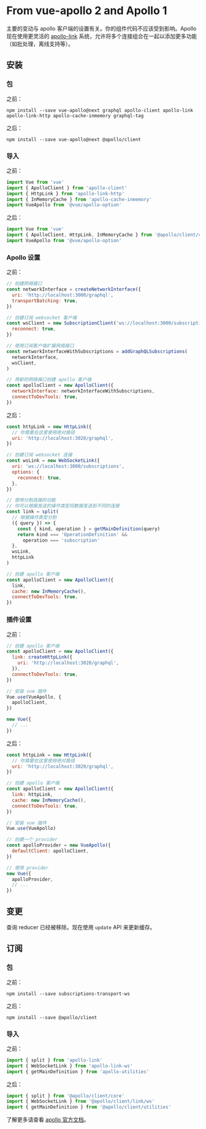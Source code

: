 # From vue-apollo 2 and Apollo 1

主要的变动与 apollo 客户端的设置有关。你的组件代码不应该受到影响。Apollo 现在使用更灵活的 [apollo-link](https://github.com/apollographql/apollo-link) 系统，允许将多个连接组合在一起以添加更多功能（如批处理，离线支持等）。

## 安装

### 包

之前：

```
npm install --save vue-apollo@next graphql apollo-client apollo-link apollo-link-http apollo-cache-inmemory graphql-tag
```

之后：

```
npm install --save vue-apollo@next @apollo/client
```

### 导入

之前：

```js
import Vue from 'vue'
import { ApolloClient } from 'apollo-client'
import { HttpLink } from 'apollo-link-http'
import { InMemoryCache } from 'apollo-cache-inmemory'
import VueApollo from '@vue/apollo-option'
```

之后：

```js
import Vue from 'vue'
import { ApolloClient, HttpLink, InMemoryCache } from '@apollo/client/core'
import VueApollo from '@vue/apollo-option'
```

### Apollo 设置

之前：

```js
// 创建网络接口
const networkInterface = createNetworkInterface({
  uri: 'http://localhost:3000/graphql',
  transportBatching: true,
})

// 创建订阅 websocket 客户端
const wsClient = new SubscriptionClient('ws://localhost:3000/subscriptions', {
  reconnect: true,
})

// 使用订阅客户端扩展网络接口
const networkInterfaceWithSubscriptions = addGraphQLSubscriptions(
  networkInterface,
  wsClient,
)

// 用新的网络接口创建 apollo 客户端
const apolloClient = new ApolloClient({
  networkInterface: networkInterfaceWithSubscriptions,
  connectToDevTools: true,
})
```

之后：

```js
const httpLink = new HttpLink({
  // 你需要在这里使用绝对路径
  uri: 'http://localhost:3020/graphql',
})

// 创建订阅 websocket 连接
const wsLink = new WebSocketLink({
  uri: 'ws://localhost:3000/subscriptions',
  options: {
    reconnect: true,
  },
})

// 使用分割连接的功能
// 你可以根据发送的操作类型将数据发送到不同的连接
const link = split(
  // 根据操作类型分割
  ({ query }) => {
    const { kind, operation } = getMainDefinition(query)
    return kind === 'OperationDefinition' &&
      operation === 'subscription'
  },
  wsLink,
  httpLink
)

// 创建 apollo 客户端
const apolloClient = new ApolloClient({
  link,
  cache: new InMemoryCache(),
  connectToDevTools: true,
})
```

### 插件设置

之前：

```js
// 创建 apollo 客户端
const apolloClient = new ApolloClient({
  link: createHttpLink({
    uri: 'http://localhost:3020/graphql',
  }),
  connectToDevTools: true,
})

// 安装 vue 插件
Vue.use(VueApollo, {
  apolloClient,
})

new Vue({
  // ...
})
```

之后：

```js
const httpLink = new HttpLink({
  // 你需要在这里使用绝对路径
  uri: 'http://localhost:3020/graphql',
})

// 创建 apollo 客户端
const apolloClient = new ApolloClient({
  link: httpLink,
  cache: new InMemoryCache(),
  connectToDevTools: true,
})

// 安装 vue 插件
Vue.use(VueApollo)

// 创建一个 provider
const apolloProvider = new VueApollo({
  defaultClient: apolloClient,
})

// 使用 provider
new Vue({
  apolloProvider,
  // ...
})
```

## 变更

查询 reducer 已经被移除。现在使用 `update` API 来更新缓存。

## 订阅

### 包

之前：

```
npm install --save subscriptions-transport-ws
```

之后：

```
npm install --save @apollo/client
```

### 导入

之前：

```js
import { split } from 'apollo-link'
import { WebSocketLink } from 'apollo-link-ws'
import { getMainDefinition } from 'apollo-utilities'
```

之后：

```js
import { split } from '@apollo/client/core'
import { WebSocketLink } from '@apollo/client/link/ws'
import { getMainDefinition } from '@apollo/client/utilities'
```

了解更多请查看 [apollo 官方文档](https://www.apollographql.com/docs/react/2.0-migration.html)。
